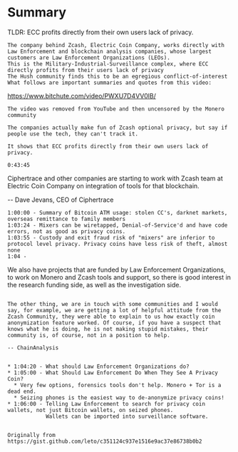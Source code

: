 # Summary

TLDR: ECC profits directly from their own users lack of privacy.

    The company behind Zcash, Electric Coin Company, works directly with Law Enforcement and blockchain analysis companies, whose largest customers are Law Enforcement Organizations (LEOs).
    This is the Military-Industrial-Surveillance complex, where ECC directly profits from their users lack of privacy
    The Hush community finds this to be an egregious conflict-of-interest
    What follows are important summaries and quotes from this video:

https://www.bitchute.com/video/PWXU7D4VV0lB/

    The video was removed from YouTube and then uncensored by the Monero community

    The companies actually make fun of Zcash optional privacy, but say if people use the tech, they can't track it.

    It shows that ECC profits directly from their own users lack of privacy.

    0:43:45

Ciphertrace and other companies are starting to work with Zcash team at Electric Coin Company on integration
of tools for that blockchain.

-- Dave Jevans, CEO of Ciphertrace

    1:00:00 - Summary of Bitcoin ATM usage: stolen CC's, darknet markets, overseas remittance to family members
    1:03:24 - Mixers can be wiretapped, Denial-of-Service'd and have code errors, not as good as privacy coins.
    1:03:55 - Custody and exit fraud risk of "mixers" are inferior to protocol level privacy. Privacy coins have less risk of theft, almost none
    1:04 -

We also have projects that are funded by Law Enforcement Organizations,
to work on Monero and Zcash tools and support, so there is good interest
in the research funding side, as well as the investigation side.

``` - Dave Jevans, CEO of Ciphertrace 

The other thing, we are in touch with some communities and I would say, for example, we are getting a lot of helpful attitude from the Zcash Community, they were able to explain to us how exactly coin anonymization feature worked. Of course, if you have a suspect that knows what he is doing, he is not making stupid mistakes, their community is, of course, not in a position to help.

-- ChainAnalysis


* 1:04:20 - What should Law Enforcement Organizations do?
* 1:05:00 - What Should Law Enforcement Do When They See A Privacy Coin?
  * Very few options, forensics tools don't help. Monero + Tor is a dead end.
  * Seizing phones is the easiest way to de-anonymize privacy coins!
* 1:06:00 - Telling Law Enforcement to search for privacy coin wallets, not just Bitcoin wallets, on seized phones.
            Wallets can be imported into surveillance software.


Originally from https://gist.github.com/leto/c351124c937e1516e9ac37e86738b0b2 